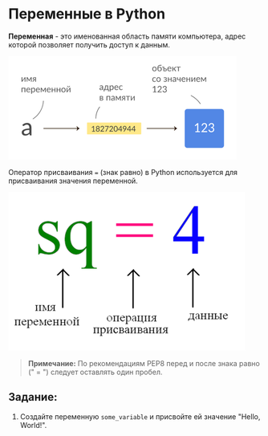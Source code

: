 # Переменные в Python

**Переменная** - это именованная область памяти компьютера,
адрес которой позволяет получить доступ к данным.

![img.png](img.png)

Оператор присваивания `=` (знак равно) в Python используется для присваивания значения переменной. 

![img_2.png](img_2.png)

> **Примечание:** По рекомендациям PEP8 перед и после знака равно (" = ") следует оставлять один пробел.

## Задание:
1. Создайте переменную `some_variable` и присвойте ей значение "Hello, World!".
